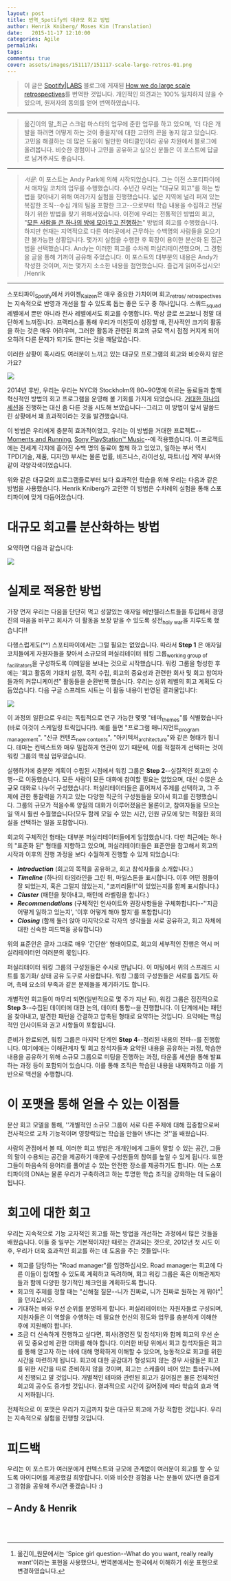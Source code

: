 ```yaml
---
layout: post
title: 번역_Spotify의 대규모 회고 방법
author: Henrik Kniberg/ Moses Kim (Translation)
date:   2015-11-17 12:10:00
categories: Agile
permalink:
tags:
comments: true
cover: assets/images/151117/151117-scale-large-retros-01.png
---
```



> 이 글은 [Spotify|LABS][spotify-labs] 블로그에 게재된 [How we do large scale retrospectives][large-scale-retros]를 번역한 것입니다.
개인적인 의견과는 100% 일치하지 않을 수 있으며, 원저자의 동의를 얻어 번역하였습니다.

---

> 옮긴이의 말_최근 스크럼 마스터의 업무에 준한 업무를 하고 있으며, '더 다은 개발을 하려면 어떻게 하는 것이 좋을지'에 대한 고민의 끈을 놓지 않고 있습니다. 고민을 해결하는 데 많은 도움이 될만한 아티클인이라 공유 차원에서 블로그에 올려봅니다. 비슷한 경험이나 고민을 공유하고 싶으신 분들은 이 포스트에 답글로 남겨주셔도 좋습니다.

---

> *서문*:  이 포스트는 Andy Park에 의해 시작되었습니다. 그는 이전 스포티파이에서 애자일 코치의 업무를 수행했습니다. 수년간 우리는 "대규모 회고"를 하는 방법을 찾아내기 위해 여러가지 실험을 진행했습니다. 넓은 지역에 널리 퍼져 있는 복잡한 조직--수십 개의 팀을 포함한 크고--으로부터 학습 내용을 수집하고 전달하기 위한 방법을 찾기 위해서였습니다. 이전에 우리는 전통적인 방법의 회고, "[모든 사람을 큰 하나의 방에 모아두고 진행하는][get-everyone-into-one-big-room]" 방법의 회고를 수행했습니다. 하지만 현재는 지역적으로 다른 여러곳에서 근무하는 수백명의 사람들을 모으기란 불가능한 상황입니다. 몇가지 실험을 수행한 후 확장이 용이한 분산화 된 접근법을 선택했습니다. Andy는 이러한 회고를 수차례 퍼실리테이션했으며, 그 경험을 글을 통해 기꺼이 공유해 주었습니다. 이 포스트의 대부분의 내용은 Andy가 작성한 것이며, 저는 몇가지 소소한 내용을 첨언했습니다.
즐겁게 읽어주십시오! /Henrik

---

스포티파이<sub>Spotify</sub>에서 카이젠<sub>Kaizen</sub>은 매우 중요한 가치이며 회고<sub>retros/ retrospectives</sub>는 지속적으로 반영과 개선을 할 수 있도록 돕는 좋은 도구 중 하나입니다. 스쿼드<sub>squad</sub> 레벨에서 뿐만 아니라 전사 레벨에서도 회고를 수행합니다.
막상 글로 쓰고보니 정말 대단하게 느껴집니다. 프랙티스를 통해 우리가 미친듯이 성장할 때, 전사적인 크기의 활동을 하는 것은 매우 어려우며, 그러한 활동과 관련된 회고의 규모 역시 점점 커지게 되어 오히려 다른 문제가 되기도 한다는 것을 깨달았습니다.

이러한 상황이 혹시라도 여러분이 느끼고 있는 대규모 프로그램의 회고와 비슷하지 않은가요?

<img src="{{ site.baseurl }}assets/images/151117/151117-scale-large-retros-01.png" border="0" align="center">

2014년 후반, 우리는 우리는 NYC와 Stockholm의 80~90명에 이르는 동료들과 함께 혁신적인 방법의 회고 프로그램을 운영해 볼 기회를 가지게 되었습니다. [거대한 하나의 세션][large-session]을 진행하는 대신 좀 다른 것을 시도해 보았습니다--그리고 이 방법이 앞서 말씀드린 상황에서 꽤 효과적이라는 것을 발견했습니다.

이 방법은 우리에게 충분히 효과적이었고, 우리는 이 방법을 거대한 프로젝트--[Moments and Running][moments-and-running], [Sony PlayStation™ Music][sony-playstation-music]--에 적용했습니다. 이 프로젝트에는 전세계 각지에 흩어진 수백 명의 동료이 함께 하고 있었고, 일하는 부서 역시 TPD(기술, 제품, 디자인) 부서는 물론 법률, 비즈니스, 라이선싱, 파트너십 계약 부서와 같이 각양각색이었습니다.

위와 같은 대규모의 프로그램들로부터 보다 효과적인 학습을 위해 우리는 다음과 같은 방법을 사용했습니다. Henrik Kniberg가 고안한 이 방법은 수차례의 실험을 통해 스포티파이에 맞게 다듬어졌습니다.

# 대규모 회고를 분산화하는 방법

요약하면 다음과 같습니다:

<img src="{{ site.baseurl }}assets/images/151117/151117-scale-large-retros-02.png" border="0" align="center">

# 실제로 적용한 방법

가장 먼저 우리는 다음을 단단히 먹고 성깔있는 애자일 에반젤리스트들을 투입해서 경영진의 마음을 바꾸고 회사가 이 활동을 보장 받을 수 있도록 성전<sub>holy war</sub>을 치루도록 했습니다!!

다행스럽게도(^^) 스포티파이에서는 그럴 필요는 없었습니다. 따라서 **Step 1** 은 애자일 코치들에게 자원자들을 찾아서 소규모의 퍼실리테이터 워킹 그룹<sub>working group of facilitators</sub>을 구성하도록 이메일을 보내는 것으로 시작했습니다. 워킹 그룹을 형성한 후에는 '회고 활동의 기대치 설정, 목적 수립, 회고의 중요성과 관련한 회사 및 회고 참여자들과의 커뮤니케이션" 활동들을 순환반복 했습니다. 우리는 상위 레벨의 회고 계획도 다듬었습니다. 다음 구글 스프레드 시트는 이 활동 내용이 반영된 결과물입니다:

<img src="{{ site.baseurl }}assets/images/151117/151117-scale-large-retros-03.png" border="0" align="center">

이 과정의 일환으로 우리는 독립적으로 연구 가능한 몇몇 "테마<sub>themes</sub>"를 식별했습니다(바로 이것이 스케일링 트릭입니다!). 예를 들면 "프로그램 매니지먼트<sub>program management</sub>", "신규 컨텐츠<sub>new contents</sub>", "아키텍처<sub>architecture</sub>"와 같은 형태가 됩니다. 테마는 컨텍스트와 매우 밀접하게 연관이 있기 때문에, 이를 적절하게 선택하는 것이 워킹 그룹의 핵심 업무였습니다.

실행하기에 충분한 계획이 수립된 시점에서 워킹 그룹은 **Step 2**--실질적인 회고의 수행--로 이동했습니다. 모든 사람이 모든 대화에 참여할 필요는 없었으며, 대신 수많은 소규모 대화로 나누어 구성했습니다. 퍼실리테이터들은 흩어져서 주제를 선택하고, 그 주제에 관한 통찰력을 가지고 있는 다양한 직군의 구성원들을 모아서 회고를 진행했습니다. 그룹의 규모가 적을수록 양질의 대화가 이루어졌음은 물론이고, 참여자들을 모으는 일 역시 훨씬 수월했습니다(모두 함께 모일 수 있는 시간, 인원 규모에 맞는 적절한 회의실을 선택하는 일을 포함합니다).

회고의 구체적인 형태는 대부분 퍼실리테이터들에게 일임했습니다. 다만 최근에는 하나의 "표준화 된" 형태를 지향하고 있으며, 퍼실리테이터들은 표준안을 참고해서 회고의 시작과 이후의 진행 과정을 보다 수월하게 진행할 수 있게 되었습니다:

- _**Introduction**_ (회고의 목적을 공유하고, 회고 참석자들을 소개합니다.)
- _**Timeline**_ (하나의 타임라인을 그린 뒤, 마일스톤을 표시합니다. 이후 어떤 점들이 잘 되었는지, 혹은 그럴지 않았는지, "코끼리들!!"이 있었는지를 함께 표시합니다.)
- _**Cluster**_ (패턴을 찾아내고, 패턴에 라벨링을 합니다.)
- _**Recommendations**_ (구체적인 인사이트와 권장사항들을 구체화합니다--''지금 어떻게 일하고 있는지', '이후 어떻게 해야 할지'를 포함합니다)
- _**Closing**_ (함께 둘러 앉아 마지막으로 각자의 생각들을 서로 공유하고, 회고 자체에 대한 신속한 피드백을 공유합니다)

위의 표준안은 글자 그대로 매우 '간단한' 형태이므로, 회고의 세부적인 진행은 역시 퍼실리테이터인 여러분의 몫입니다.

퍼실리테이터 워킹 그룹의 구성원들은 수시로 만납니다. 이 미팅에서 위의 스프레드 시트를 동기화/ 상태 공유 도구로 사용합니다. 워킹 그룹의 구성원들은 서로를 돕기도 하며, 촉매 요소의 부족과 같은 문제들을 제기하기도 합니다.

개별적인 회고들이 마무리 되면(일반적으로 몇 주가 지난 뒤), 워킹 그룹은 점진적으로 **Step 3**--수집된 데이터에 대한 논의, 데이터 통합--을 진행합니다. 이 단계에서는 패턴을 찾아내고, 발견한 패턴을 간결하고 압축된 형태로 요약하는 것입니다. 요약에는 핵심적인 인사이트와 권고 사항들이 포함됩니다.

준비가 완료되면, 워킹 그룹은 마지막 단계인 **Step 4**--정리된 내용의 전파--를 진행합니다. 여기에에는 이해관계자 및 회고 참석자들과 요약된 내용을 공유하는 과정, 학습한 내용을 공유하기 위해 소규모 그룹으로 미팅을 진행하는 과정, 타운홀 세션을 통해 발표하는 과정 등이 포함되어 있습니다. 이를 통해 조직은 학습된 내용을 내재화하고 이를 기반으로 액션을 수행합니다.

# 이 포맷을 통해 얻을 수 있는 이점들

분산 회고 모델을 통해, ''개별적인 소규모 그룹이 서로 다른 주제에 대해 집중함으로써 전사적으로 교차 기능적이며 영향력있는 학습을 만들어 낸다는 것''을 배웠습니다.

사람의 관점에서 볼 때, 이러한 회고 방법은 개개인에게 그들이 말할 수 있는 공간, 그들의 말이 수용되는 공간을 제공하기 때문에 구성원들의 참여를 높일 수 있게 됩니다. 또한 그들이 마음속의 응어리를 풀어낼 수 있는 안전한 장소를 제공하기도 합니다. 이는 스포티파이의 DNA는 물론 우리가 구축하려고 하는 투명한 학습 조직을 강화하는 데 도움이 됩니다.

# 회고에 대한 회고

우리는 지속적으로 기능 교자적인 회고를 하는 방법을 개선하는 과정에서 많은 것들을 배웠습니다. 이들 중 일부는 기본적이지만 때로는 간과되는 것으로, 2012년 첫 시도 이후, 우리가 더욱 효과적인 회고를 하는 데 도움을 주는 것들입니다:

- 회고를 담당하는 "Road manager"를 임명하십시오. Road manager는 회고에 다른 이들이 참여할 수 있도록 계획하고 독려하며, 회고 워킹 그룹은 혹은 이해관계자들과 함께 다양한 정기적인 체크인을 계획하도록 합니다.
- 회고의 주제를 정할 때는 "신해철 질문--니가 진짜로, 니가 진짜로 원하는 게 뭐야"[^footnote1]을 던지십시오.
- 기대하는 바와 우선 순위를 분명하게 합니다. 퍼실리테이터는 자원자들로 구성되며, 지원자들은 이 역할을 수행하는 데 필요한 헌신의 정도와 업무를 충분하게 이해한 후에 지원해야 합니다.
- 조금 더 신속하게 진행하고 싶다면, 회사(경영진 및 참석자)와 함께 회고의 우선 순위 및 중요성에 관한 대화를 해야 합니다. 이러한 바탕 위에서 회고 참석자들은 회고를 통해 얻고자 하는 바에 대해 명확하게 이해할 수 있으며, 능동적으로 회고를 위한 시간을 마련하게 됩니다. 회고에 대한 공감대가 형성되지 않는 경우 사람들은 회고를 위한 시간을 따로 준비하지 않을 것이며, 회고는 스케줄이 비어 있는 틈바구니에서 진행되고 말 것입니다. 개별적인 테마와 관련된 회고가 길어짐은 물론 전체적인 회고의 공수도 증가할 것입니다. 결과적으로 시간이 길어짐에 따라 학습의 효과 역시 저하됩니다.

전체적으로 이 포맷은 우리가 지금까지 찾은 대규모 회고에 가장 적합한 것입니다. 우리는 지속적으로 실험을 진행할 것입니다.

# 피드백

우리는 이 포스트가 여러분에게 컨텍스트와 규모에 관계없이 여러분이 회고를 할 수 있도록 아이디어를 제공했길 희망합니다. 이와 비슷한 경험을 나는 분들이 있다면 즐겁게 그 경험을 공유해 주시면 좋겠습니다 :)

– Andy & Henrik
<br><br><br>
---

[spotify-labs]: https://labs.spotify.com/
[large-scale-retros]: https://labs.spotify.com/2015/11/05/large-scale-retros/
[get-everyone-into-one-big-room]: http://blog.crisp.se/2013/01/22/henrikkniberg/how-to-run-a-big-retrospectives
[large-session]: http://blog.crisp.se/2013/01/22/henrikkniberg/how-to-run-a-big-retrospectives
[moments-and-running]: https://press.spotify.com/mc/2015/05/20/say-hello-to-the-most-entertaining-spotify-ever/
[sony-playstation-music]: https://press.spotify.com/mx/2015/03/30/soundtrack-your-game-with-spotify-on-playstationmusic/

[^footnote1]: 옮긴이_원문에서는 'Spice girl question--What do you want, really really want'이라는 표현을 사용했으나, 번역본에서는 한국에서 이해하기 쉬운 표현으로 변경하였습니다.
